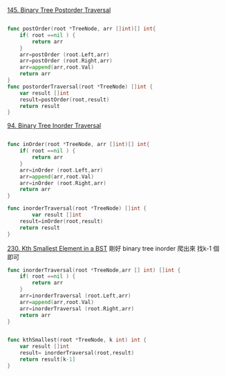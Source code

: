 


[145. Binary Tree Postorder Traversal](/questions/TreeTraversal.md)
```go

func postOrder(root *TreeNode, arr []int)[] int{
    if( root ==nil ) {
        return arr
    }
    arr=postOrder (root.Left,arr)
    arr=postOrder (root.Right,arr)
    arr=append(arr,root.Val) 
    return arr
}
func postorderTraversal(root *TreeNode) []int {
    var result []int
    result=postOrder(root,result)
    return result
}
```
[94. Binary Tree Inorder Traversal](/questions/TreeTraversal.md)
```go

func inOrder(root *TreeNode, arr []int)[] int{
    if( root ==nil ) {
        return arr
    }
    arr=inOrder (root.Left,arr)
    arr=append(arr,root.Val) 
    arr=inOrder (root.Right,arr)
    return arr
}

func inorderTraversal(root *TreeNode) []int {
        var result []int
    result=inOrder(root,result)
    return result
}
```

[230. Kth Smallest Element in a BST](/questions/TreeTraversal.md)
剛好 binary tree inorder 爬出來
找k-1 個 即可
      
```go
func inorderTraversal(root *TreeNode,arr [] int) []int {
    if( root ==nil ) {
        return arr
    }
    arr=inorderTraversal (root.Left,arr)
    arr=append(arr,root.Val) 
    arr=inorderTraversal (root.Right,arr)
    return arr
}


func kthSmallest(root *TreeNode, k int) int {
    var result []int
    result= inorderTraversal(root,result)
    return result[k-1]
}
```